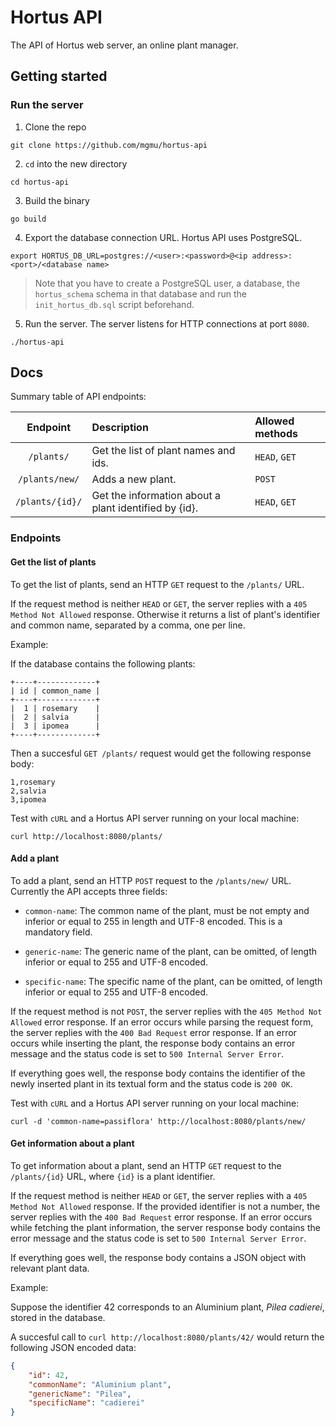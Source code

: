 # Hortus API
The API of Hortus web server, an online plant manager.

## Getting started
### Run the server
1. Clone the repo

`
git clone https://github.com/mgmu/hortus-api
`

2. `cd` into the new directory

`
cd hortus-api
`

3. Build the binary

`
go build
`

4. Export the database connection URL. Hortus API uses PostgreSQL.

`
export HORTUS_DB_URL=postgres://<user>:<password>@<ip address>:<port>/<database name>
`

> Note that you have to create a PostgreSQL user, a database, the
> `hortus_schema` schema in that database and run the `init_hortus_db.sql`
> script beforehand.

5. Run the server. The server listens for HTTP connections at port `8080`.

`
./hortus-api
`

## Docs
Summary table of API endpoints:

| Endpoint | Description | Allowed methods |
| :-:      | :-          | :-              |
| `/plants/` | Get the list of plant names and ids. | `HEAD`, `GET`|
| `/plants/new/` | Adds a new plant. | `POST` |
| `/plants/{id}/` | Get the information about a plant identified by {id}. | `HEAD`, `GET` |

### Endpoints
#### Get the list of plants
To get the list of plants, send an HTTP `GET` request to the `/plants/` URL.

If the request method is neither `HEAD` or `GET`, the server replies with a
`405 Method Not Allowed` response. Otherwise it returns a list of plant's
identifier and common name, separated by a comma, one per line.

Example:

If the database contains the following plants:

```
+----+-------------+
| id | common_name |
+----+-------------+
|  1 | rosemary    |
|  2 | salvia      |
|  3 | ipomea      |
+----+-------------+
```

Then a succesful `GET /plants/` request would get the following response body:

```
1,rosemary
2,salvia
3,ipomea
```

Test with `cURL` and a Hortus API server running on your local machine:

`
curl http://localhost:8080/plants/
`

#### Add a plant
To add a plant, send an HTTP `POST` request to the `/plants/new/` URL. Currently
the API accepts three fields:

- `common-name`: The common name of the plant, must be not empty and inferior or
equal to 255 in length and UTF-8 encoded. This is a mandatory field.

- `generic-name`: The generic name of the plant, can be omitted, of length
inferior or equal to 255 and UTF-8 encoded.

- `specific-name`: The specific name of the plant, can be omitted, of length
inferior or equal to 255 and UTF-8 encoded.

If the request method is not `POST`, the server replies with the
`405 Method Not Allowed` error response. If an error occurs while parsing the
request form, the server replies with the `400 Bad Request` error response. If
an error occurs while inserting the plant, the response body contains an error
message and the status code is set to `500 Internal Server Error`.

If everything goes well, the response body contains the identifier of the newly
inserted plant in its textual form and the status code is `200 OK`.

Test with `cURL` and a Hortus API server running on your local machine:

`
curl -d 'common-name=passiflora' http://localhost:8080/plants/new/
`

#### Get information about a plant
To get information about a plant, send an HTTP `GET` request to the
`/plants/{id}` URL, where `{id}` is a plant identifier.

If the request method is neither `HEAD` or `GET`, the server replies with a
`405 Method Not Allowed` response. If the provided identifier is not a number,
the server replies with the `400 Bad Request` error response. If an error occurs
while fetching the plant information, the server response body contains the
error message and the status code is set to `500 Internal Server Error`.

If everything goes well, the response body contains a JSON object with relevant
plant data.

Example:

Suppose the identifier 42 corresponds to an Aluminium plant, *Pilea cadierei*,
stored in the database.

A succesful call to `curl http://localhost:8080/plants/42/` would return the
following JSON encoded data:

```json
{
    "id": 42,
    "commonName": "Aluminium plant",
    "genericName": "Pilea",
    "specificName": "cadierei"
}
```
